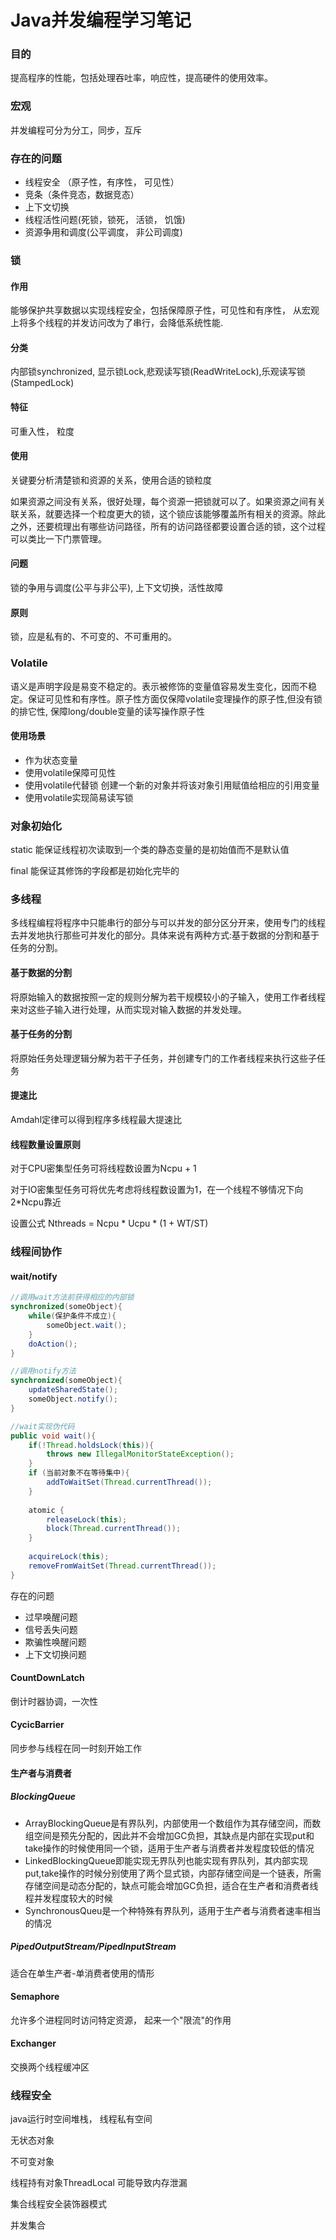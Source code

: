 # Java并发编程学习笔记

### 目的

提高程序的性能，包括处理吞吐率，响应性，提高硬件的使用效率。

### 宏观

并发编程可分为分工，同步，互斥

### 存在的问题

- 线程安全 （原子性，有序性， 可见性）
- 竞条（条件竞态，数据竞态）
- 上下文切换
- 线程活性问题(死锁，锁死， 活锁， 饥饿)
- 资源争用和调度(公平调度， 非公司调度)

### 锁

#### 作用

能够保护共享数据以实现线程安全，包括保障原子性，可见性和有序性， 从宏观上将多个线程的并发访问改为了串行，会降低系统性能. 

#### 分类

内部锁synchronized, 显示锁Lock,悲观读写锁(ReadWriteLock),乐观读写锁(StampedLock)

#### 特征

可重入性， 粒度

#### 使用

关键要分析清楚锁和资源的关系，使用合适的锁粒度

如果资源之间没有关系，很好处理，每个资源一把锁就可以了。如果资源之间有关联关系，就要选择一个粒度更大的锁，这个锁应该能够覆盖所有相关的资源。除此之外，还要梳理出有哪些访问路径，所有的访问路径都要设置合适的锁，这个过程可以类比一下门票管理。

#### 问题

锁的争用与调度(公平与非公平), 上下文切换，活性故障

#### 原则

锁，应是私有的、不可变的、不可重用的。

### Volatile

语义是声明字段是易变不稳定的。表示被修饰的变量值容易发生变化，因而不稳定。保证可见性和有序性。原子性方面仅保障volatile变理操作的原子性,但没有锁的排它性, 保障long/double变量的读写操作原子性

#### 使用场景

- 作为状态变量
- 使用volatile保障可见性
- 使用volatile代替锁  创建一个新的对象并将该对象引用赋值给相应的引用变量
- 使用volatile实现简易读写锁

### 对象初始化

static 能保证线程初次读取到一个类的静态变量的是初始值而不是默认值

final 能保证其修饰的字段都是初始化完毕的

### 多线程

多线程编程将程序中只能串行的部分与可以并发的部分区分开来，使用专门的线程去并发地执行那些可并发化的部分。具体来说有两种方式:基于数据的分割和基于任务的分割。

#### 基于数据的分割

将原始输入的数据按照一定的规则分解为若干规模较小的子输入，使用工作者线程来对这些子输入进行处理，从而实现对输入数据的并发处理。

#### 基于任务的分割

将原始任务处理逻辑分解为若干子任务，并创建专门的工作者线程来执行这些子任务

#### 提速比

Amdahl定律可以得到程序多线程最大提速比

#### 线程数量设置原则

对于CPU密集型任务可将线程数设置为Ncpu + 1

对于IO密集型任务可将优先考虑将线程数设置为1，在一个线程不够情况下向2*Ncpu靠近

设置公式   Nthreads = Ncpu * Ucpu * (1 + WT/ST)

### 线程间协作

#### wait/notify

```java
//调用wait方法前获得相应的内部锁
synchronized(someObject){
	while(保护条件不成立){
		someObject.wait();
	}
	doAction();
}

//调用notify方法
synchronized(someObject){
	updateSharedState();
	someObject.notify();
}

//wait实现伪代码
public void wait(){
	if(!Thread.holdsLock(this)){
		throws new IllegalMonitorStateException();
	}
	if (当前对象不在等待集中){
		addToWaitSet(Thread.currentThread());
	}
	
	atomic {
		releaseLock(this);
		block(Thread.currentThread());
	}
	
	acquireLock(this);
	removeFromWaitSet(Thread.currentThread());
}
```

存在的问题 

- 过早唤醒问题 
- 信号丢失问题
- 欺骗性唤醒问题
- 上下文切换问题

#### CountDownLatch

倒计时器协调，一次性

#### CycicBarrier

同步参与线程在同一时刻开始工作

#### 生产者与消费者

##### BlockingQueue

- ArrayBlockingQueue是有界队列，内部使用一个数组作为其存储空间，而数组空间是预先分配的，因此并不会增加GC负担，其缺点是内部在实现put和take操作的时候使用同一个锁，适用于生产者与消费者并发程度较低的情况
- LinkedBlockingQueue即能实现无界队列也能实现有界队列，其内部实现put,take操作的时候分别使用了两个显式锁，内部存储空间是一个链表，所需存储空间是动态分配的，缺点可能会增加GC负担，适合在生产者和消费者线程并发程度较大的时候
- SynchronousQueu是一个种特殊有界队列，适用于生产者与消费者速率相当的情况

##### PipedOutputStream/PipedInputStream

适合在单生产者-单消费者使用的情形

#### Semaphore

允许多个进程同时访问特定资源， 起来一个"限流"的作用

#### Exchanger

交换两个线程缓冲区

### 线程安全

java运行时空间堆栈， 线程私有空间

无状态对象

不可变对象

线程持有对象ThreadLocal   可能导致内存泄漏

集合线程安全装饰器模式

并发集合